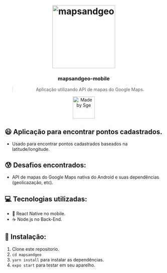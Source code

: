 <h1 align="center">
    <img alt="mapsandgeo" src="https://i.imgur.com/7J6yHR4.jpg" width="200" heigth="416" />
</h1>

<h3 align="center">
  mapsandgeo-mobile
</h3>

<blockquote align="center">Aplicação utilizando API de mapas do Google Maps.</blockquote>

<p align="center">
  <a href="http://sgeinformatica.com.br/">
    <img alt="Made by Sge" src="https://i.imgur.com/Dm7Xym9.png" width="70" heigth="20">
  </a>
</p>

## :smiley: Aplicação para encontrar pontos cadastrados.

- Usado para encontrar pontos cadastrados baseados na latitude/longitude.

## :cold_sweat: Desafios encontrados:

- API de mapas do Google Maps nativa do Android e suas dependências (geolicazação, etc).

## :computer: Tecnologias utilizadas:

- :iphone: React Native no mobile.
- ☕️ Node.js no Back-End.

## :dvd: Instalação:

1. Clone este repositorio.
2. `cd mapsandgeo`<br />
3. `yarn install` para instalar as dependências.<br />
4. `expo start` para testar em seu aparelho.<br />
